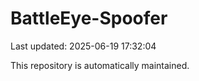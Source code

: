 # BattleEye-Spoofer

Last updated: 2025-06-19 17:32:04

This repository is automatically maintained.
